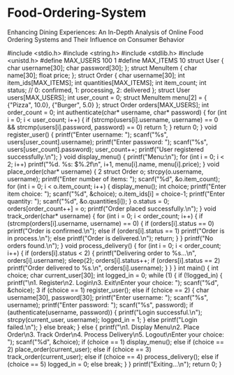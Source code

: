 # Food-Ordering-System
 Enhancing Dining Experiences: An In-Depth Analysis of Online Food Ordering Systems and Their  Influence on Consumer Behavior




 #include <stdio.h>
 #include <string.h>
 #include <stdlib.h>
 #include <unistd.h>
 #define MAX_USERS 100
 1
#define MAX_ITEMS 10
 struct User {
 char username[30];
 char password[30];
 };
 struct MenuItem {
 char name[30];
 float price;
 };
 struct Order {
 char username[30];
 int item_ids[MAX_ITEMS];
 int quantities[MAX_ITEMS];
 int item_count;
 int status; // 0: confirmed, 1: processing, 2: delivered
 };
 struct User users[MAX_USERS];
 int user_count = 0;
 struct MenuItem menu[2] = { {"Pizza", 10.0}, {"Burger", 5.0} };
 struct Order orders[MAX_USERS];
 int order_count = 0;
 int authenticate(char* username, char* password) {
 for (int i = 0; i < user_count; i++) {
 if (strcmp(users[i].username, username) == 0 &&
 strcmp(users[i].password, password) == 0)
 return 1;
 }
 return 0;
 }
 void register_user() {
 printf("Enter username: ");
 scanf("%s", users[user_count].username);
 printf("Enter password: ");
 scanf("%s", users[user_count].password);
 user_count++;
 printf("User registered successfully.\n");
 }
 void display_menu() {
 printf("Menu:\n");
 for (int i = 0; i < 2; i++)
 printf("%d. %s: $%.2f\n", i+1, menu[i].name, menu[i].price);
 }
 void place_order(char* username) {
 2
struct Order o;
 strcpy(o.username, username);
 printf("Enter number of items: ");
 scanf("%d", &o.item_count);
 for (int i = 0; i < o.item_count; i++) {
 display_menu();
 int choice;
 printf("Enter item choice: ");
 scanf("%d", &choice);
 o.item_ids[i] = choice-1;
 printf("Enter quantity: ");
 scanf("%d", &o.quantities[i]);
 }
 o.status = 0;
 orders[order_count++] = o;
 printf("Order placed successfully.\n");
 }
 void track_order(char* username) {
 for (int i = 0; i < order_count; i++) {
 if (strcmp(orders[i].username, username) == 0) {
 if (orders[i].status == 0) printf("Order is confirmed.\n");
 else if (orders[i].status == 1) printf("Order is in process.\n");
 else printf("Order is delivered.\n");
 return;
 }
 }
 printf("No orders found.\n");
 }
 void process_delivery() {
 for (int i = 0; i < order_count; i++) {
 if (orders[i].status < 2) {
 printf("Delivering order to %s...\n", orders[i].username);
 sleep(2);
 orders[i].status++;
 if (orders[i].status == 2)
 printf("Order delivered to %s.\n", orders[i].username);
 }
 }
 }
 int main() {
 int choice;
 char current_user[30];
 int logged_in = 0;
 while (1) {
 if (!logged_in) {
 printf("\n1. Register\n2. Login\n3. Exit\nEnter your choice: ");
 scanf("%d", &choice);
 3
if (choice == 1) register_user();
 else if (choice == 2) {
 char username[30], password[30];
 printf("Enter username: "); scanf("%s", username);
 printf("Enter password: "); scanf("%s", password);
 if (authenticate(username, password)) {
 printf("Login successful.\n");
 strcpy(current_user, username);
 logged_in = 1;
 } else printf("Login failed.\n");
 }
 else break;
 } else {
 printf("\n1. Display Menu\n2. Place Order\n3. Track Order\n4. 
Process Delivery\n5. Logout\nEnter your choice: ");
 scanf("%d", &choice);
 if (choice == 1) display_menu();
 else if (choice == 2) place_order(current_user);
 else if (choice == 3) track_order(current_user);
 else if (choice == 4) process_delivery();
 else if (choice == 5) logged_in = 0;
 else break;
 }
 }
 printf("Exiting...\n");
 return 0;
 }

